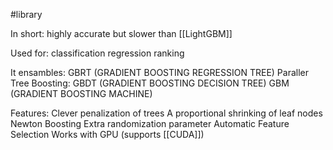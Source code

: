 #library

In short:
highly accurate but slower than [[LightGBM]]

Used for:
classification
regression
ranking

It ensambles:
	GBRT (GRADIENT BOOSTING REGRESSION TREE)
	Paraller Tree Boosting:
	GBDT (GRADIENT BOOSTING DECISION TREE)
	GBM (GRADIENT BOOSTING MACHINE)

Features:
Clever penalization of trees
A proportional shrinking of leaf nodes
Newton Boosting
Extra randomization parameter
Automatic Feature Selection
Works with GPU (supports [[CUDA]])


